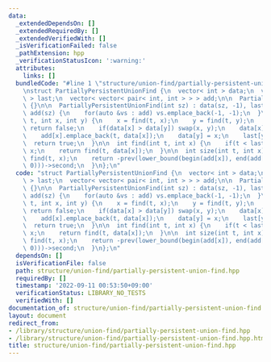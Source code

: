 ```yaml
---
data:
  _extendedDependsOn: []
  _extendedRequiredBy: []
  _extendedVerifiedWith: []
  _isVerificationFailed: false
  _pathExtension: hpp
  _verificationStatusIcon: ':warning:'
  attributes:
    links: []
  bundledCode: "#line 1 \"structure/union-find/partially-persistent-union-find.hpp\"\
    \nstruct PartiallyPersistentUnionFind {\n  vector< int > data;\n  vector< int\
    \ > last;\n  vector< vector< pair< int, int > > > add;\n\n  PartiallyPersistentUnionFind()\
    \ {}\n\n  PartiallyPersistentUnionFind(int sz) : data(sz, -1), last(sz, 1e9),\
    \ add(sz) {\n    for(auto &vs : add) vs.emplace_back(-1, -1);\n  }\n\n  bool unite(int\
    \ t, int x, int y) {\n    x = find(t, x);\n    y = find(t, y);\n    if(x == y)\
    \ return false;\n    if(data[x] > data[y]) swap(x, y);\n    data[x] += data[y];\n\
    \    add[x].emplace_back(t, data[x]);\n    data[y] = x;\n    last[y] = t;\n  \
    \  return true;\n  }\n\n  int find(int t, int x) {\n    if(t < last[x]) return\
    \ x;\n    return find(t, data[x]);\n  }\n\n  int size(int t, int x) {\n    x =\
    \ find(t, x);\n    return -prev(lower_bound(begin(add[x]), end(add[x]), make_pair(t,\
    \ 0)))->second;\n  }\n};\n"
  code: "struct PartiallyPersistentUnionFind {\n  vector< int > data;\n  vector< int\
    \ > last;\n  vector< vector< pair< int, int > > > add;\n\n  PartiallyPersistentUnionFind()\
    \ {}\n\n  PartiallyPersistentUnionFind(int sz) : data(sz, -1), last(sz, 1e9),\
    \ add(sz) {\n    for(auto &vs : add) vs.emplace_back(-1, -1);\n  }\n\n  bool unite(int\
    \ t, int x, int y) {\n    x = find(t, x);\n    y = find(t, y);\n    if(x == y)\
    \ return false;\n    if(data[x] > data[y]) swap(x, y);\n    data[x] += data[y];\n\
    \    add[x].emplace_back(t, data[x]);\n    data[y] = x;\n    last[y] = t;\n  \
    \  return true;\n  }\n\n  int find(int t, int x) {\n    if(t < last[x]) return\
    \ x;\n    return find(t, data[x]);\n  }\n\n  int size(int t, int x) {\n    x =\
    \ find(t, x);\n    return -prev(lower_bound(begin(add[x]), end(add[x]), make_pair(t,\
    \ 0)))->second;\n  }\n};\n"
  dependsOn: []
  isVerificationFile: false
  path: structure/union-find/partially-persistent-union-find.hpp
  requiredBy: []
  timestamp: '2022-09-11 00:53:50+09:00'
  verificationStatus: LIBRARY_NO_TESTS
  verifiedWith: []
documentation_of: structure/union-find/partially-persistent-union-find.hpp
layout: document
redirect_from:
- /library/structure/union-find/partially-persistent-union-find.hpp
- /library/structure/union-find/partially-persistent-union-find.hpp.html
title: structure/union-find/partially-persistent-union-find.hpp
---
```

